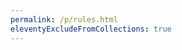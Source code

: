 ```yaml
---
permalink: /p/rules.html
eleventyExcludeFromCollections: true
---
```

<html>
  <head>
    <meta http-equiv="refresh" content="1;URL=/pages/rules">
  </head>
</html>
